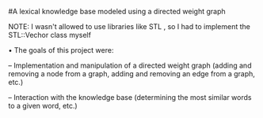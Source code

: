 #A lexical knowledge base modeled using a directed weight graph 

 NOTE: I wasn't allowed to use libraries like STL , so I had to implement the STL::Vechor class myself

• The goals of this project were:

  – Implementation and manipulation of a directed weight graph
  (adding and removing a node from a graph, adding and
  removing an edge from a graph, etc.)
  
  
  – Interaction with the knowledge base (determining the most
  similar words to a given word, etc.)

